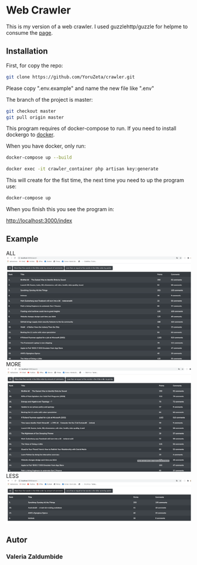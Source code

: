# Web Crawler

This is my version of a web crawler. I used guzzlehttp/guzzle for helpme to consume the
[page](https://news.ycombinator.com).

## Installation

First, for copy the repo:

```bash
git clone https://github.com/YoruZeta/crawler.git
```

Please copy ".env.example" and name the new file like ".env"

The branch of the project is master:

```bash
git checkout master
git pull origin master
```

This program requires of docker-compose to run.
If you need to install dockergo to [docker](https://www.docker.com/).

When you have docker, only run:

```bash
docker-compose up --build
```

```bash
docker exec -it crawler_container php artisan key:generate
```

This will create for the fist time, the next time you need to up the program use:
```bash
docker-compose up
```
When you finish this you see the program in:

[http://localhost:3000/index](http://localhost:3000/index)

## Example
ALL
![ALL](ALL.png)
MORE
![MORE](MORE.png)
LESS
![LESS](LESS.png)

## Autor

### Valeria Zaldumbide
